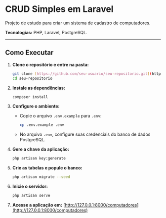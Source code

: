# CRUD Simples em Laravel

Projeto de estudo para criar um sistema de cadastro de computadores.

**Tecnologias:** PHP, Laravel, PostgreSQL.

---

## Como Executar

1.  **Clone o repositório e entre na pasta:**

    ```bash
    git clone [https://github.com/seu-usuario/seu-repositorio.git](https://github.com/seu-usuario/seu-repositorio.git)
    cd seu-repositorio
    ```

2.  **Instale as dependências:**

    ```bash
    composer install
    ```

3.  **Configure o ambiente:**

    -   Copie o arquivo `.env.example` para `.env`:
        ```bash
        cp .env.example .env
        ```
    -   No arquivo `.env`, configure suas credenciais do banco de dados PostgreSQL.

4.  **Gere a chave da aplicação:**

    ```bash
    php artisan key:generate
    ```

5.  **Crie as tabelas e popule o banco:**

    ```bash
    php artisan migrate --seed
    ```

6.  **Inicie o servidor:**

    ```bash
    php artisan serve
    ```

7.  **Acesse a aplicação em:** [http://127.0.0.1:8000/computadores](http://127.0.0.1:8000/computadores)
